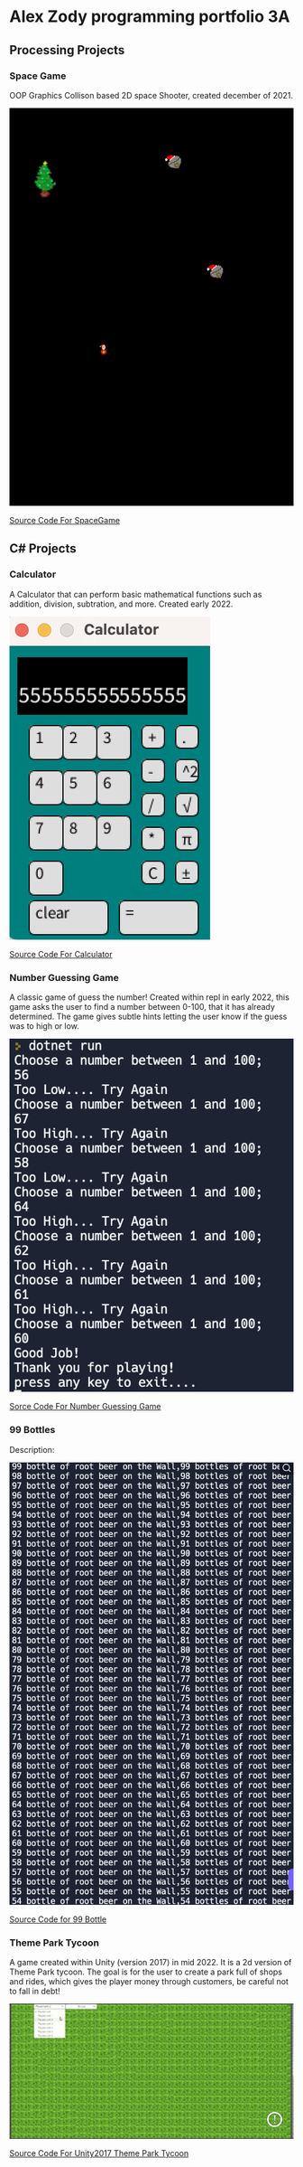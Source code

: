 # Alex Zody programming portfolio 3A

## Processing Projects

### Space Game
OOP Graphics Collison based 2D space Shooter, created december of 2021.

![SpaceGame](https://github.com/AlexZ0d/programing-portfolio-A3/blob/gh-pages/images/SpacGame.png?raw=true)

[Source Code For SpaceGame](https://github.com/AlexZ0d/programing-portfolio-A3/blob/gh-pages/src/SpaceGame.zip)

## C# Projects

### Calculator
A Calculator that can perform basic mathematical functions such as addition, division, subtration, and more. Created early 2022.

![Calculator](https://github.com/AlexZ0d/programing-portfolio-A3/blob/gh-pages/images/Calculator.png?raw=true)

[Source Code For Calculator](https://github.com/AlexZ0d/programing-portfolio-A3/blob/gh-pages/src/Calculator.zip)

### Number Guessing Game
A classic game of guess the number! Created within repl in early 2022, this game asks the user to find a number between 0-100, that it has already determined. The game gives subtle hints letting the user know if the guess was to high or low.

![Number Guessing Game](https://github.com/AlexZ0d/programing-portfolio-A3/blob/gh-pages/images/Number%20Guessing%20Game.png?raw=true)

[Sorce Code For Number Guessing Game](https://github.com/AlexZ0d/programing-portfolio-A3/blob/gh-pages/src/NGG.zip)

### 99 Bottles
Description:

![99 Bottles](https://github.com/AlexZ0d/programing-portfolio-A3/blob/gh-pages/images/99%20Bottles.png?raw=true)

[Source Code for 99 Bottle](https://github.com/AlexZ0d/programing-portfolio-A3/blob/gh-pages/src/99-Bottles.zip?raw=true)

### Theme Park Tycoon
A game created within Unity (version 2017) in mid 2022. It is a 2d version of Theme Park tycoon. The goal is for the user to create a park full of shops and rides, which gives the player money through customers, be careful not to fall in debt!

![Theme Park Game Screen](https://github.com/AlexZ0d/programing-portfolio-A3/blob/gh-pages/images/Theme%20Park.png?raw=true)

[Source Code For Unity2017 Theme Park Tycoon](https://github.com/AlexZ0d/programing-portfolio-A3/blob/gh-pages/src/Theme%20Park%20Tycoon.zip?raw=true)
